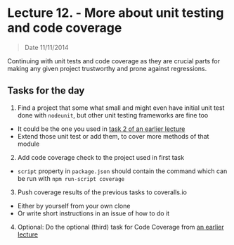 # Lecture 12. - More about unit testing and code coverage

> Date 11/11/2014

Continuing with unit tests and code coverage as they are crucial parts for making any given project trustworthy and  prone against regressions.

## Tasks for the day

1.  Find a project that some what small and might even have initial unit test done with `nodeunit`, but other unit testing frameworks are fine too
  - It could be the one you used in [task 2 of an earlier lecture](08-continuous-integration.md)
  - Extend those unit test or add them, to cover more methods of that module
2. Add code coverage check to the project used in first task
  - `script` property in `package.json` should contain the command which can be run with `npm run-script coverage`
3. Push coverage results of the previous tasks to coveralls.io
  - Either by yourself from your own clone
  - Or write short instructions in an issue of how to do it
4. Optional: Do the optional (third) task for Code Coverage from [an earlier lecture](10-front-end-dependencies.md)
